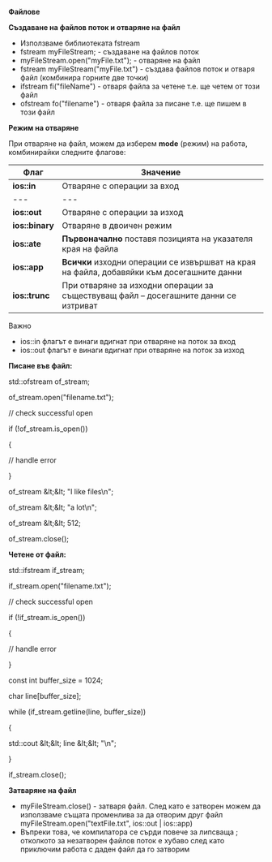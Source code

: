 **Файлове**

**Създаване на файлов поток и отваряне на файл**

- Използваме библиотеката fstream
- fstream myFileStream; - създаване на файлов поток
- myFileStream.open(&quot;myFile.txt&quot;); - отваряне на файл
- fstream myFileStream(&quot;myFile.txt&quot;) - създава файлов поток и отваря файл (комбинира горните две точки)
- ifstream fi(&quot;fileName&quot;) - отваря файла за четене т.е. ще четем от този файл
- ofstream fo(&quot;filename&quot;) - отваря файла за писане т.е. ще пишем в този файл

**Режим на отваряне**

При отваряне на файл, можем да изберем  **mode**  (режим) на работа, комбинирайки следните флагове:

| **Флаг** | **Значение** |
| --- | --- |
| **ios::in** | Отваряне с операции за вход |
| --- | --- |
| **ios::out** | Отваряне с операции за изход |
| **ios::binary** | Отваряне в двоичен режим |
| **ios::ate** | **Първоначално**  поставя позицията на указателя края на файла |
| **ios::app** | **Всички**  изходни операции се извършват на края на файла, добавяйки към досегашните данни |
| **ios::trunc** | При отваряне за изходни операции за съществуващ файл – досегашните данни се изтриват |

Важно

- ios::in флагът е винаги вдигнат при отваряне на поток за вход
- ios::out флагът е винаги вдигнат при отваряне на поток за изход

**Писане във файл:**

std::ofstream of\_stream;

of\_stream.open(&quot;filename.txt&quot;);

// check successful open

if (!of\_stream.is\_open())

{

// handle error

}

of\_stream \&lt;\&lt; &quot;I like files\n&quot;;

of\_stream \&lt;\&lt; &quot;a lot\n&quot;;

of\_stream \&lt;\&lt; 512;

of\_stream.close();

**Четене от файл:**

std::ifstream if\_stream;

if\_stream.open(&quot;filename.txt&quot;);

// check successful open

if (!if\_stream.is\_open())

{

// handle error

}

const int buffer\_size = 1024;

char line[buffer\_size];

while (if\_stream.getline(line, buffer\_size))

{

std::cout \&lt;\&lt; line \&lt;\&lt; &quot;\n&quot;;

}

if\_stream.close();

**Затваряне на файл**

- myFileStream.close() - затваря файл. След като е затворен можем да използваме същата променлива за да отворим друг файл myFileStream.open(&quot;textFile.txt&quot;, ios::out | ios::app)
- Въпреки това, че компилатора се сърди повече за липсваща ; отколкото за незатворен файлов поток е хубаво след като приключим работа с даден файл да го затворим